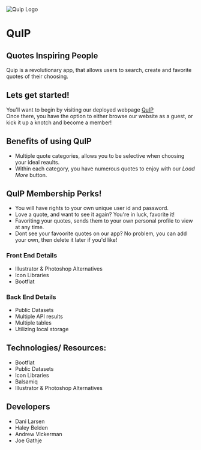 ![Quip Logo](https://github.com/danilarsen16/QuIP/blob/master/QuipLogo.PNG)  

# QuIP
## Quotes Inspiring People

Quip is a revolutionary app, that allows users to search, create and favorite quotes of their choosing.  
  
## Lets get started!  
You'll want to begin by visiting our deployed webpage [QuIP](https://fast-cliffs-70605.herokuapp.com/home.html)  
Once there, you have the option to either browse our website as a guest, or kick it up a knotch and become a member! 

## Benefits of using QuIP  
* Multiple quote categories, allows you to be selective when choosing your ideal reaults.
* Within each category, you have numerous quotes to enjoy with our *Load More* button.


## QuIP Membership Perks!
* You will have rights to your own unique user id and password.
* Love a quote, and want to see it again? You're in luck, favorite it!
* Favoriting your quotes, sends them to your own personal profile to view at any time.
* Dont see your favoorite quotes on our app? No problem, you can add your own, then delete it later if you'd like!  
  
    

### Front End Details
* Illustrator & Photoshop Alternatives
* Icon Libraries
* Bootflat

### Back End Details
* Public Datasets
* Multiple API results
* Multiple tables
* Utilizing local storage


## Technologies/ Resources:
* Bootflat
* Public Datasets
* Icon Libraries
* Balsamiq
* Illustrator & Photoshop Alternatives

## Developers
* Dani Larsen
* Haley Belden
* Andrew Vickerman
* Joe Gathje
